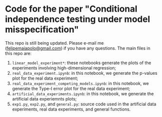 # Code for the paper "Conditional independence testing under model misspecification"

This repo is still being updated. Please e-mail me (felipemaiapolo@gmail.com) if you have any questions. The main files in this repo are:

1. `linear_model_experiment*`: these notebooks generate the plots of the experiments involving high-dimensional regression;
2. `real_data_experiment.ipynb`: in this notebook, we generate the p-values plot for the real data experiment;
3. `real_data_experiment_competing_models.ipynb`: in this notebook, we generate the Type-I error plot for the real data experiment;
4. `artificial_data_experiments.ipynb`: in this notebook, we generate the artificial data experiemnts plots;
5. `exp1.py`, `exp2.py`, and `general.py`: source code used in the artificial data experiments, real data experiments, and general functions.
